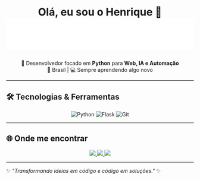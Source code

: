 <!-- Banner de Apresentação -->
<h1 align="center">
  Olá, eu sou o Henrique 👋  
  <img src="https://raw.githubusercontent.com/Henrique-Montrezor/Henrique-Montrezor/main/assets/typing.svg" alt="Typing SVG" />
</h1>

<!-- Sobre mim -->
<p align="center">
  🚀 Desenvolvedor focado em <b>Python</b> para <b>Web, IA e Automação</b><br>
  📍 Brasil | 💻 Sempre aprendendo algo novo  
</p>

---

## 🛠️ Tecnologias & Ferramentas

<div align="center">
  
![Python](https://img.shields.io/badge/Python-3776AB?style=for-the-badge&logo=python&logoColor=yellow)
![Flask](https://img.shields.io/badge/Flask-000000?style=for-the-badge&logo=flask&logoColor=white)
![Git](https://img.shields.io/badge/Git-F05033?style=for-the-badge&logo=git&logoColor=white)

</div>

---

## 🌐 Onde me encontrar

<p align="center">
  <a href="https://linkedin.com/in/henrique-montrezor">
    <img src="https://img.shields.io/badge/LinkedIn-0A66C2?style=for-the-badge&logo=linkedin&logoColor=white"/>
  </a>
  <a href="mailto:montrezorhenrique@gmail.com">
    <img src="https://img.shields.io/badge/Email-D14836?style=for-the-badge&logo=gmail&logoColor=white"/>
  </a>
  <a href="https://github.com/Henrique-Montrezor">
    <img src="https://img.shields.io/badge/GitHub-100000?style=for-the-badge&logo=github&logoColor=white"/>
  </a>
</p>

---

✨ _"Transformando ideias em código e código em soluções."_ ✨
